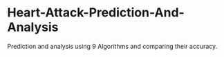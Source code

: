 # Heart-Attack-Prediction-And-Analysis
Prediction and analysis using 9 Algorithms and comparing their accuracy.
